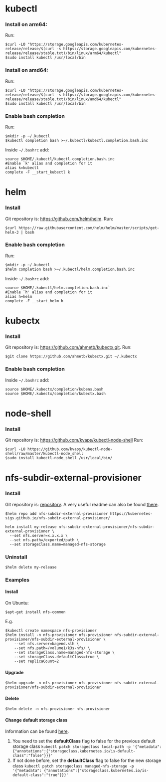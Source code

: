 # kubectl
### Install on arm64:
Run:
```shell
$curl -LO "https://storage.googleapis.com/kubernetes-release/release/$(curl -s https://storage.googleapis.com/kubernetes-release/release/stable.txt)/bin/linux/arm64/kubectl"
$sudo install kubectl /usr/local/bin
```

### Install on amd64:
Run:
```shell
$curl -LO "https://storage.googleapis.com/kubernetes-release/release/$(curl -s https://storage.googleapis.com/kubernetes-release/release/stable.txt)/bin/linux/amd64/kubectl"
$sudo install kubectl /usr/local/bin
```

### Enable bash completion
Run:
```shell
$mkdir -p ~/.kubectl
$kubectl completion bash >~/.kubectl/kubectl.completion.bash.inc
```
Inside `~/.bashrc` add: 
```shell
source $HOME/.kubectl/kubectl.completion.bash.inc
#Enable `k' alias and completion for it
alias k=kubectl
complete -F __start_kubectl k
```

# helm
### Install
Git repository is: https://github.com/helm/helm.
Run:
```shell
$curl https://raw.githubusercontent.com/helm/helm/master/scripts/get-helm-3 | bash
```

### Enable bash completion
Run:
```shell
$mkdir -p ~/.kubectl
$helm completion bash >~/.kubectl/helm.completion.bash.inc
```
Inside `~/.bashrc` add:
```shell
source $HOME/.kubectl/helm.completion.bash.inc`
#Enable `h' alias and completion for it
alias h=helm
complete -F __start_helm h
```

# kubectx
### Install
Git repository is: https://github.com/ahmetb/kubectx.git.
Run:
```shell
$git clone https://github.com/ahmetb/kubectx.git ~/.kubectx
```
### Enable bash completion
Inside `~/.bashrc` add:
```shell
source $HOME/.kubectx/completion/kubens.bash
source $HOME/.kubectx/completion/kubectx.bash
```

# node-shell
### Install
Git repository is: https://github.com/kvaps/kubectl-node-shell
Run:
```shell
$curl -LO https://github.com/kvaps/kubectl-node-shell/raw/master/kubectl-node_shell
$sudo install kubectl-node_shell /usr/local/bin/
```

# nfs-subdir-external-provisioner 
### Install
Git repository is: [repository][nfs-provisioner-repo].
A very useful readme can also be found [there][nfs-provisioner-readme].
```shell
$helm repo add nfs-subdir-external-provisioner https://kubernetes-sigs.github.io/nfs-subdir-external-provisioner/
```
```text
helm install my-release nfs-subdir-external-provisioner/nfs-subdir-external-provisioner \
  --set nfs.server=x.x.x.x \
  --set nfs.path=/exported/path \
  --set storageClass.name=managed-nfs-storage
```
### Uninstall
```shell
$helm delete my-release
```

### Examples
#### Install
On Ubuntu:
```shell
$apt-get install nfs-common
```

E.g.
```shell
$kubectl create namespace nfs-provisioner
$helm install -n nfs-provisioner nfs-provisioner nfs-subdir-external-provisioner/nfs-subdir-external-provisioner \
    --set nfs.server=bagend.slh \
    --set nfs.path=/volume1/k3s-nfs/ \
    --set storageClass.name=managed-nfs-storage \
    --set storageClass.defaultClass=true \
    --set replicaCount=2
```

#### Upgrade
```shell
$helm upgrade -n nfs-provisioner nfs-provisioner nfs-subdir-external-provisioner/nfs-subdir-external-provisioner
```

#### Delete
```shell
$helm delete -n nfs-provisioner nfs-provisioner
```

#### Change default storage class
Information can be found [here][k8s-change-default-storage-class].
1. You need to set the **defaultClass** flag to false for the previous 
default storage class `kubectl patch storageclass local-path -p '{"metadata": {"annotations":{"storageclass.kubernetes.io/is-default-class":"false"}}}'`
2. If not done before, set the **defaultClass** flag to false for
the new storage class `kubectl patch storageclass managed-nfs-storage -p '{"metadata": {"annotations":{"storageclass.kubernetes.io/is-default-class":"true"}}}'`

[nfs-provisioner-repo]: https://github.com/kubernetes-sigs/nfs-subdir-external-provisioner
[nfs-provisioner-readme]: https://github.com/kubernetes-sigs/nfs-subdir-external-provisioner/blob/master/charts/nfs-subdir-external-provisioner/README.md
[k8s-change-default-storage-class]: https://kubernetes.io/docs/tasks/administer-cluster/change-default-storage-class/

